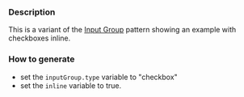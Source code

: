### Description
This is a variant of the [Input Group](./?p=atoms-input-group) pattern showing an example with checkboxes inline.

### How to generate
* set the `inputGroup.type` variable to "checkbox"
* set the `inline` variable to true.

